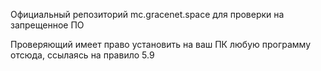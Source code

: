 Официальный репозиторий mc.gracenet.space для проверки на запрещенное ПО

Проверяющий имеет право установить на ваш ПК любую программу отсюда, ссылаясь на правило 5.9
